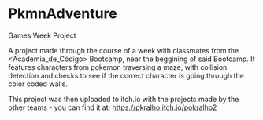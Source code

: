 # PkmnAdventure
Games Week Project

A project made through the course of a week with classmates from the <Academia_de_Código> Bootcamp, near the beggining of said Bootcamp.
It features characters from pokemon traversing a maze, with collision detection and checks to see if the correct character is going through the
color coded walls.

This project was then uploaded to itch.io with the projects made by the other teams - you can find it at:
https://pkralho.itch.io/pokralho2
